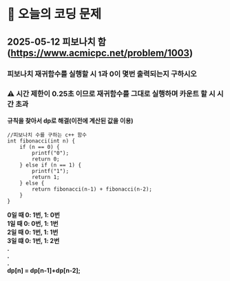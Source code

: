 # 🥹 오늘의 코딩 문제

## 2025-05-12 피보나치 함 (https://www.acmicpc.net/problem/1003)

### 피보나치 재귀함수를 실행할 시 1과 0이 몇번 출력되는지 구하시오

### ⚠️ 시간 제한이 0.25초 이므로 재귀함수를 그대로 실행하며 카운트 할 시 시간 초과
**규칙을 찾아서 dp로 해결(이전에 계산된 값을 이용)**

```
//피보나치 수를 구하는 c++ 함수
int fibonacci(int n) {
    if (n == 0) {
        printf("0");
        return 0;
    } else if (n == 1) {
        printf("1");
        return 1;
    } else {
        return fibonacci(n‐1) + fibonacci(n‐2);
    }
}
```
**0일 때 0: 1번, 1: 0번</br>
1일 때 0: 0번, 1: 1번</br>
2일 때 0: 1번, 1: 1번</br>
3일 떄 0: 1번, 1: 2번</br>
.</br>
.</br>
.</br>
dp[n] = dp[n-1]+dp[n-2];</br>**

